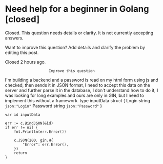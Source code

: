 
# Need help for a beginner in Golang [closed]







Closed. This question needs details or clarity. It is not currently accepting answers.
                        
                    










Want to improve this question? Add details and clarify the problem by editing this post.


Closed 2 hours ago.







                        Improve this question
                    



I'm building a backend and a password is read on my html form using js and checked, then sends it in JSON format, I need to accept this data on the server and further parse it in the database, I don't understand how to do it, I was looking for long examples and ours are only in GIN, but I need to implement this without a framework.
type inputData struct {
        Login    string `json:"Login"`
        Password string `json:"Password"`
    }

    var id inputData

    err := c.BindJSON(&id)
    if err != nil {
        fmt.Println(err.Error())

        c.JSON(200, gin.H{
            "Error": err.Error(),
        })
        return
    }


        